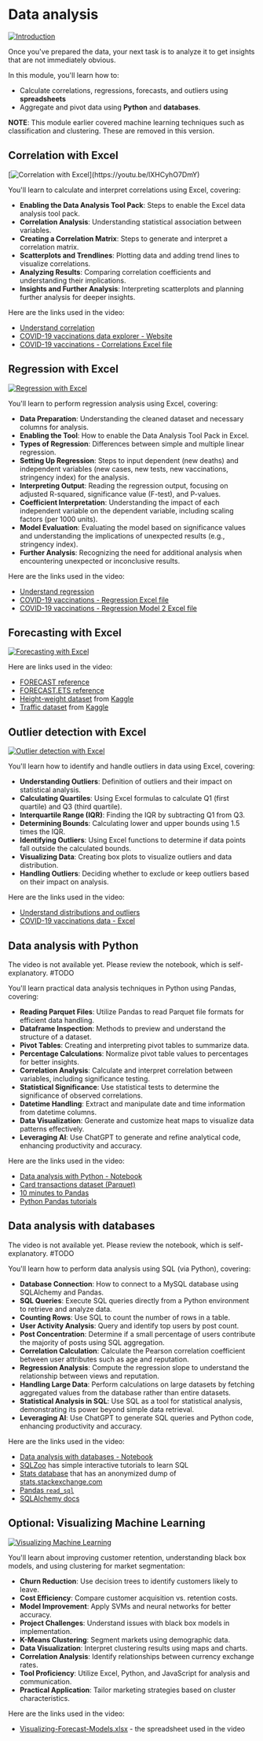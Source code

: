 # Data analysis

[![Introduction](https://i.ytimg.com/vi_webp/CRSljunxjnk/sddefault.webp)](https://youtu.be/CRSljunxjnk)

Once you've prepared the data, your next task is to analyze it to get insights that are not immediately obvious.

In this module, you'll learn how to:

- Calculate correlations, regressions, forecasts, and outliers using **spreadsheets**
- Aggregate and pivot data using **Python** and **databases**.

**NOTE**: This module earlier covered machine learning techniques such as classification and clustering.
These are removed in this version.

## Correlation with Excel

[![Correlation with Excel](https://i.ytimg.com/vi_webp/lXHCyhO7DmY/sddefault.webp?)](https://youtu.be/lXHCyhO7DmY)

You'll learn to calculate and interpret correlations using Excel, covering:

- **Enabling the Data Analysis Tool Pack**: Steps to enable the Excel data analysis tool pack.
- **Correlation Analysis**: Understanding statistical association between variables.
- **Creating a Correlation Matrix**: Steps to generate and interpret a correlation matrix.
- **Scatterplots and Trendlines**: Plotting data and adding trend lines to visualize correlations.
- **Analyzing Results**: Comparing correlation coefficients and understanding their implications.
- **Insights and Further Analysis**: Interpreting scatterplots and planning further analysis for deeper insights.

Here are the links used in the video:

- [Understand correlation](https://www.khanacademy.org/math/ap-statistics/bivariate-data-ap/correlation-coefficient-r/v/correlation-coefficient-intuition-examples)
- [COVID-19 vaccinations data explorer - Website](https://ourworldindata.org/covid-vaccinations?country=OWID_WRL)
- [COVID-19 vaccinations - Correlations Excel file](https://docs.google.com/spreadsheets/d/1_vQF2i5ubKmHQMBqoTwsu6AlevWsQtTD/view#gid=790744269)

## Regression with Excel

[![Regression with Excel](https://i.ytimg.com/vi_webp/AERQBMIHwXA/sddefault.webp)](https://youtu.be/AERQBMIHwXA)

You'll learn to perform regression analysis using Excel, covering:

- **Data Preparation**: Understanding the cleaned dataset and necessary columns for analysis.
- **Enabling the Tool**: How to enable the Data Analysis Tool Pack in Excel.
- **Types of Regression**: Differences between simple and multiple linear regression.
- **Setting Up Regression**: Steps to input dependent (new deaths) and independent variables (new cases, new tests, new vaccinations, stringency index) for the analysis.
- **Interpreting Output**: Reading the regression output, focusing on adjusted R-squared, significance value (F-test), and P-values.
- **Coefficient Interpretation**: Understanding the impact of each independent variable on the dependent variable, including scaling factors (per 1000 units).
- **Model Evaluation**: Evaluating the model based on significance values and understanding the implications of unexpected results (e.g., stringency index).
- **Further Analysis**: Recognizing the need for additional analysis when encountering unexpected or inconclusive results.

Here are the links used in the video:

- [Understand regression](https://www.khanacademy.org/math/ap-statistics/bivariate-data-ap/least-squares-regression/v/calculating-the-equation-of-a-regression-line)
- [COVID-19 vaccinations - Regression Excel file](https://docs.google.com/spreadsheets/d/1YZLb9ozhmc-8KQ7EaaTgs57QT6dHju5u/view#gid=242862119)
- [COVID-19 vaccinations - Regression Model 2 Excel file](https://docs.google.com/spreadsheets/d/1KAolaOQC-P_6gXaw3jgUc7GWKAHfOrsi/view#gid=824457557)

## Forecasting with Excel

[![Forecasting with Excel](https://i.ytimg.com/vi_webp/QrTimmxwZw4/sddefault.webp)](https://youtu.be/QrTimmxwZw4)

Here are links used in the video:

- [FORECAST reference](https://support.microsoft.com/en-us/office/forecast-and-forecast-linear-functions-50ca49c9-7b40-4892-94e4-7ad38bbeda99)
- [FORECAST.ETS reference](https://support.microsoft.com/en-us/office/forecast-ets-function-15389b8b-677e-4fbd-bd95-21d464333f41)
- [Height-weight dataset](https://docs.google.com/spreadsheets/d/1iMFVPh8q9KgnfLwBeBMmX1GaFabP02FK/view) from [Kaggle](https://www.kaggle.com/datasets/burnoutminer/heights-and-weights-dataset)
- [Traffic dataset](https://docs.google.com/spreadsheets/d/1w2R0fHdLG5ZGW-papaK7wzWq_-WDArKC/view) from [Kaggle](https://www.kaggle.com/datasets/fedesoriano/traffic-prediction-dataset)

## Outlier detection with Excel

[![Outlier detection with Excel](https://i.ytimg.com/vi_webp/sUTJb0F9eBw/sddefault.webp)](https://youtu.be/sUTJb0F9eBw)

You'll learn how to identify and handle outliers in data using Excel, covering:

- **Understanding Outliers**: Definition of outliers and their impact on statistical analysis.
- **Calculating Quartiles**: Using Excel formulas to calculate Q1 (first quartile) and Q3 (third quartile).
- **Interquartile Range (IQR)**: Finding the IQR by subtracting Q1 from Q3.
- **Determining Bounds**: Calculating lower and upper bounds using 1.5 times the IQR.
- **Identifying Outliers**: Using Excel functions to determine if data points fall outside the calculated bounds.
- **Visualizing Data**: Creating box plots to visualize outliers and data distribution.
- **Handling Outliers**: Deciding whether to exclude or keep outliers based on their impact on analysis.

Here are the links used in the video:

- [Understand distributions and outliers](https://www.khanacademy.org/math/ap-statistics/quantitative-data-ap/xfb5d8e68:describing-distribution-quant/v/classifying-distributions)
- [COVID-19 vaccinations data - Excel](https://docs.google.com/spreadsheets/d/1_vQF2i5ubKmHQMBqoTwsu6AlevWsQtTD/view#gid=790744269)

## Data analysis with Python

The video is not available yet. Please review the notebook, which is self-explanatory. #TODO

You'll learn practical data analysis techniques in Python using Pandas, covering:

- **Reading Parquet Files**: Utilize Pandas to read Parquet file formats for efficient data handling.
- **Dataframe Inspection**: Methods to preview and understand the structure of a dataset.
- **Pivot Tables**: Creating and interpreting pivot tables to summarize data.
- **Percentage Calculations**: Normalize pivot table values to percentages for better insights.
- **Correlation Analysis**: Calculate and interpret correlation between variables, including significance testing.
- **Statistical Significance**: Use statistical tests to determine the significance of observed correlations.
- **Datetime Handling**: Extract and manipulate date and time information from datetime columns.
- **Data Visualization**: Generate and customize heat maps to visualize data patterns effectively.
- **Leveraging AI**: Use ChatGPT to generate and refine analytical code, enhancing productivity and accuracy.

Here are the links used in the video:

- [Data analysis with Python - Notebook](https://colab.research.google.com/drive/1wEUEeF_e2SSmS9uf2-3fZJQ2kEFRnxah)
- [Card transactions dataset (Parquet)](https://drive.google.com/file/u/3/d/1XGvuFjoTwlybkw0cc9u34horMF9vMhrB/view)
- [10 minutes to Pandas](https://pandas.pydata.org/pandas-docs/stable/user_guide/10min.html)
- [Python Pandas tutorials](https://www.youtube.com/playlist?list=PL-osiE80TeTsWmV9i9c58mdDCSskIFdDS)

## Data analysis with databases

The video is not available yet. Please review the notebook, which is self-explanatory. #TODO

You'll learn how to perform data analysis using SQL (via Python), covering:

- **Database Connection**: How to connect to a MySQL database using SQLAlchemy and Pandas.
- **SQL Queries**: Execute SQL queries directly from a Python environment to retrieve and analyze data.
- **Counting Rows**: Use SQL to count the number of rows in a table.
- **User Activity Analysis**: Query and identify top users by post count.
- **Post Concentration**: Determine if a small percentage of users contribute the majority of posts using SQL aggregation.
- **Correlation Calculation**: Calculate the Pearson correlation coefficient between user attributes such as age and reputation.
- **Regression Analysis**: Compute the regression slope to understand the relationship between views and reputation.
- **Handling Large Data**: Perform calculations on large datasets by fetching aggregated values from the database rather than entire datasets.
- **Statistical Analysis in SQL**: Use SQL as a tool for statistical analysis, demonstrating its power beyond simple data retrieval.
- **Leveraging AI**: Use ChatGPT to generate SQL queries and Python code, enhancing productivity and accuracy.

Here are the links used in the video:

- [Data analysis with databases - Notebook](https://colab.research.google.com/drive/1j_5AsWdf0SwVHVgfbEAcg7vYguKUN41o)
- [SQLZoo](https://www.sqlzoo.net/wiki/SQL_Tutorial) has simple interactive tutorials to learn SQL
- [Stats database](https://relational-data.org/dataset/Stats) that has an anonymized dump of [stats.stackexchange.com](https://stats.stackexchange.com/)
- [Pandas `read_sql`](https://pandas.pydata.org/docs/reference/api/pandas.read_sql.html)
- [SQLAlchemy docs](https://docs.sqlalchemy.org/)

## Optional: Visualizing Machine Learning

[![**Visualizing Machine Learning**](https://i.ytimg.com/vi_webp/sORnCj52COw/sddefault.webp)](https://youtu.be/sORnCj52COw)

You'll learn about improving customer retention, understanding black box models, and using clustering for market segmentation:

- **Churn Reduction**: Use decision trees to identify customers likely to leave.
- **Cost Efficiency**: Compare customer acquisition vs. retention costs.
- **Model Improvement**: Apply SVMs and neural networks for better accuracy.
- **Project Challenges**: Understand issues with black box models in implementation.
- **K-Means Clustering**: Segment markets using demographic data.
- **Data Visualization**: Interpret clustering results using maps and charts.
- **Correlation Analysis**: Identify relationships between currency exchange rates.
- **Tool Proficiency**: Utilize Excel, Python, and JavaScript for analysis and communication.
- **Practical Application**: Tailor marketing strategies based on cluster characteristics.

Here are the links used in the video:

- [Visualizing-Forecast-Models.xlsx](https://docs.google.com/spreadsheets/d/1oJdwjOuZMfnWX3DKw47IuGPD7yUO8vgg/view) - the spreadsheet used in the video
